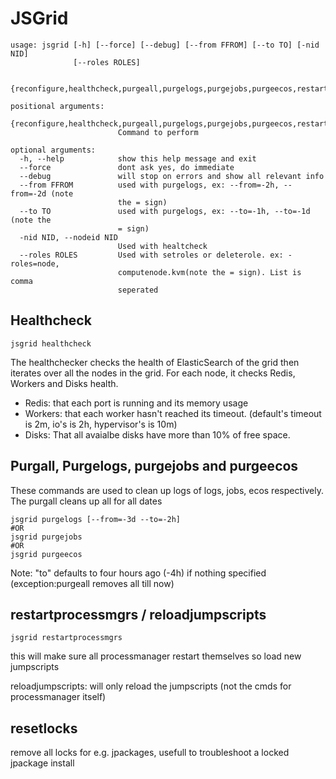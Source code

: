 JSGrid
======

~~~~ {.sourceCode .python}
usage: jsgrid [-h] [--force] [--debug] [--from FFROM] [--to TO] [-nid NID]
              [--roles ROLES]

              {reconfigure,healthcheck,purgeall,purgelogs,purgejobs,purgeecos,restartprocessmgrs,reloadjumpscripts,resetlocks}

positional arguments:
  {reconfigure,healthcheck,purgeall,purgelogs,purgejobs,purgeecos,restartprocessmgrs,reloadjumpscripts,resetlocks}
                        Command to perform

optional arguments:
  -h, --help            show this help message and exit
  --force               dont ask yes, do immediate
  --debug               will stop on errors and show all relevant info
  --from FFROM          used with purgelogs, ex: --from=-2h, --from=-2d (note
                        the = sign)
  --to TO               used with purgelogs, ex: --to=-1h, --to=-1d (note the
                        = sign)
  -nid NID, --nodeid NID
                        Used with healtcheck
  --roles ROLES         Used with setroles or deleterole. ex: -roles=node,
                        computenode.kvm(note the = sign). List is comma
                        seperated
~~~~

Healthcheck
-----------

~~~~ {.sourceCode .python}
jsgrid healthcheck
~~~~

The healthchecker checks the health of ElasticSearch of the grid then
iterates over all the nodes in the grid. For each node, it checks Redis,
Workers and Disks health.

-   Redis: that each port is running and its memory usage
-   Workers: that each worker hasn't reached its timeout. (default's
    timeout is 2m, io's is 2h, hypervisor's is 10m)
-   Disks: That all avaialbe disks have more than 10% of free space.

Purgall, Purgelogs, purgejobs and purgeecos
-------------------------------------------

These commands are used to clean up logs of logs, jobs, ecos
respectively. The purgall cleans up all for all dates

~~~~ {.sourceCode .python}
jsgrid purgelogs [--from=-3d --to=-2h]
#OR
jsgrid purgejobs
#OR
jsgrid purgeecos
~~~~

Note: "to" defaults to four hours ago (-4h) if nothing specified
(exception:purgeall removes all till now)

restartprocessmgrs / reloadjumpscripts
--------------------------------------

~~~~ {.sourceCode .python}
jsgrid restartprocessmgrs
~~~~

this will make sure all processmanager restart themselves so load new
jumpscripts

reloadjumpscripts: will only reload the jumpscripts (not the cmds for
processmanager itself)

resetlocks
----------

remove all locks for e.g. jpackages, usefull to troubleshoot a locked
jpackage install

